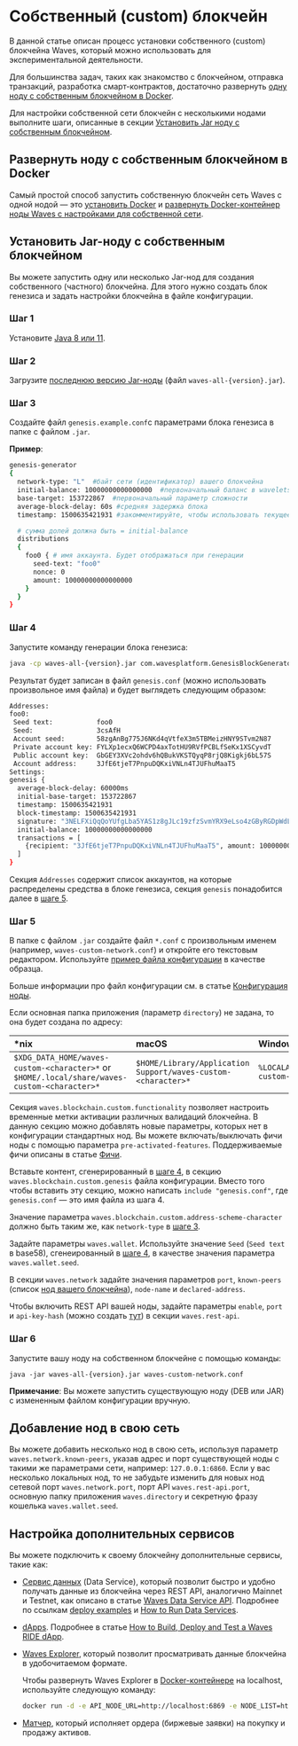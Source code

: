 # Собственный (сustom) блокчейн

В данной статье описан процесс установки собственного (custom) блокчейна Waves, который можно использовать для экспериментальной деятельности.

Для большинства задач, таких как знакомство с блокчейном, отправка транзакций, разработка смарт-контрактов, достаточно развернуть [одну ноду с собственным блокчейном в Docker](#развернуть-ноду-с-собственным-блокчейном-в-docker).

Для настройки собственной сети блокчейн с несколькими нодами выполните шаги, описанные в секции [Установить Jar ноду с собственным блокчейном](#установить-jar-ноду-с-собственным-блокчейном).

## Развернуть ноду с собственным блокчейном в Docker

Самый простой способ запустить собственную блокчейн сеть Waves с одной нодой — это [установить Docker](https://docs.docker.com/engine/install/) и [развернуть  Docker-контейнер ноды Waves с настройками для собственной сети](https://hub.docker.com/r/wavesplatform/waves-private-node).

## Установить Jar-ноду с собственным блокчейном

Вы можете запустить одну или несколько Jar-нод для создания собственного (частного) блокчейна.
Для этого нужно создать блок генезиса и задать настройки блокчейна в файле конфигурации.

### Шаг 1

Установите [Java 8 или 11](https://java.com/en/download/).

### Шаг 2

Загрузите [последнюю версию Jar-ноды](https://github.com/wavesplatform/Waves/releases) (файл `waves-all-{version}.jar`).

### Шаг 3

Создайте файл `genesis.example.conf`с параметрами блока генезиса в папке с файлом `.jar`.

**Пример**:

```bash
genesis-generator
{
  network-type: "L"  #байт сети (идентификатор) вашего блокчейна
  initial-balance: 10000000000000000  #первоначальный баланс в wavelets
  base-target: 153722867  #первоначальный параметр сложности
  average-block-delay: 60s #средняя задержка блока
  timestamp: 1500635421931 #закомментируйте, чтобы использовать текущее время

  # сумма долей должна быть = initial-balance
  distributions
  {
    foo0 { # имя аккаунта. Будет отображаться при генерации
      seed-text: "foo0"
      nonce: 0
      amount: 10000000000000000
    }
  }
}
```

### Шаг 4

Запустите команду генерации блока генезиса:

```bash
java -cp waves-all-{version}.jar com.wavesplatform.GenesisBlockGenerator genesis.example.conf
```

Результат будет записан в файл `genesis.conf` (можно использовать произвольное имя файла) и будет выглядеть следующим образом:

```bash
Addresses:
foo0:
 Seed text:           foo0
 Seed:                3csAfH
 Account seed:        58zgAnBg775J6NKd4qVtfeX3m5TBMeizHNY9STvm2N87
 Private account key: FYLXp1ecxQ6WCPD4axTotHU9RVfPCBLfSeKx1XSCyvdT
 Public account key:  GbGEY3XVc2ohdv6hQBukVKSTQyqP8rjQ8Kigkj6bL57S
 Account address:     3JfE6tjeT7PnpuDQKxiVNLn4TJUFhuMaaT5
Settings:
genesis {
  average-block-delay: 60000ms
  initial-base-target: 153722867
  timestamp: 1500635421931
  block-timestamp: 1500635421931
  signature: "3NELFXiQqQoYUfgLba5YAS1z8gJLc19zfzSvmYRX9eLso4zGByRGDpWdL4cooHTocyi5boFiu6H7hyW3ukVGtswP"
  initial-balance: 10000000000000000
  transactions = [
    {recipient: "3JfE6tjeT7PnpuDQKxiVNLn4TJUFhuMaaT5", amount: 10000000000000000}
  ]
}
```

Секция `Addresses` содержит список аккаунтов, на которые распределены средства в блоке генезиса, секция `genesis` понадобится далее в [шаге 5](#шаг-5).

### Шаг 5

В папке с файлом `.jar` создайте файл `*.conf` с произвольным именем (например, `waves-custom-network.conf`) и откройте его текстовым редактором. Используйте [пример файла конфигурации](https://github.com/wavesplatform/private-node-docker-image/blob/stagenet/waves.custom.conf) в качестве образца.

Больше информации про файл конфигурации см. в статье [Конфигурация ноды](/ru/waves-node/node-configuration).

Если основная папка приложения (параметр `directory`) не задана, то она будет создана по адресу:

| *nix | macOS | Windows |
| :--- | :--- | :--- |
| `$XDG_DATA_HOME/waves-custom-<character>*` or `$HOME/.local/share/waves-custom-<character>*` | `$HOME/Library/Application Support/waves-custom-<character>*` | `%LOCALAPPDATA%/waves-custom-<character>*` |

Секция `waves.blockchain.custom.functionality` позволяет настроить временные метки активации различных валидаций блокчейна. В данную секцию можно добавлять новые параметры, которых нет в конфигурации стандартных нод. Вы можете включать/выключать фичи ноды с помощью параметра `pre-activated-features`. Поддерживаемые фичи описаны в статье [Фичи](/ru/waves-node/features).

Вставьте контент, сгенерированный в [шаге 4](#шаг-4), в секцию `waves.blockchain.custom.genesis` файла конфигурации. Вместо того чтобы вставить эту секцию, можно написать `include "genesis.conf"`, где `genesis.conf` — это имя файла из шага 4.

Значение параметра `waves.blockchain.custom.address-scheme-character` должно быть таким же, как `network-type` в [шаге 3](#шаг-3).

Задайте параметры `waves.wallet`. Используйте значение `Seed` (`Seed text` в base58), сгенеированный в [шаге 4](#шаг-4), в качестве значения параметра `waves.wallet.seed`.

В секции `waves.network` задайте значения параметров `port`, `known-peers` (список [нод вашего блокчейна](#добавление-нод-в-свою-сеть)), `node-name` и `declared-address`.

Чтобы включить REST API вашей ноды, задайте параметры `enable`, `port` и `api-key-hash` (можно создать [тут](https://nodes.wavesnodes.com/api-docs/index.html#/utils/hashSecure_1)) в секции `waves.rest-api`.

### Шаг 6

Запустите вашу ноду на собственном блокчейне с помощью команды:

```
java -jar waves-all-{version}.jar waves-custom-network.conf
```

**Примечание**: Вы можете запустить существующую ноду (DEB или JAR) с измененным файлом конфигурации вручную.

## Добавление нод в свою сеть

Вы можете добавить несколько нод в свою сеть, используя параметр `waves.network.known-peers`, указав адрес и порт существующей ноды с такими же параметрами сети, например: `127.0.0.1:6860`. Если у вас несколько локальных нод, то не забудьте изменить для новых нод сетевой порт `waves.network.port`, порт API `waves.rest-api.port`, основную папку приложения `waves.directory` и секретную фразу кошелька `waves.wallet.seed`.

## Настройка дополнительных сервисов

Вы можете подключить к своему блокчейну дополнительные сервисы, такие как:

* [Cервис данных](/ru/building-apps/waves-api-and-sdk/waves-data-service-api) (Data Service), который позволит быстро и удобно получать данные из блокчейна через REST API, аналогично Mainnet и Testnet, как описано в статье [Waves Data Service API](/ru/building-apps/waves-api-and-sdk/waves-data-service-api). Подробнее по ссылкам [deploy examples](https://github.com/wavesplatform/deploy-examples) и [How to Run Data Services](https://wavestalk.ru/t/kak-zapustit-data-services-za-30-minut-iz-korobki/272).

* [dApps](/ru/blockchain/account/dapp). Подробнее в статье [How to Build, Deploy and Test a Waves RIDE dApp](https://medium.com/wavesprotocol/how-to-build-deploy-and-test-a-waves-ride-dapp-785311f58c2).

* [Waves Explorer](/ru/ecosystem/waves-explorer/about-waves-explorer), который позволит просматривать данные блокчейна в удобочитаемом формате.

   Чтобы развернуть Waves Explorer в [Docker-контейнере](https://hub.docker.com/r/wavesplatform/explorer) на localhost, используйте следующую команду:

   ```bash
   docker run -d -e API_NODE_URL=http://localhost:6869 -e NODE_LIST=http://localhost:6869 -p 3000:8080 wavesplatform/explorer
   ```

* [Матчер](https://github.com/wavesplatform/matcher), который исполняет ордера (биржевые заявки) на покупку и продажу активов.

<!--* [Matcher](https://docs.waves.exchange/en/waves-matcher/) -->
